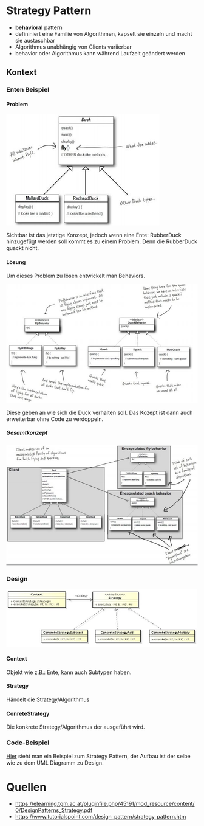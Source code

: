 # Strategy Pattern
* __behavioral__ pattern
* defininiert eine Familie von Algorithmen, kapselt sie einzeln und macht sie austaschbar
* Algorithmus unabhängig von Clients variierbar
* behavior oder Algorithmus kann während Laufzeit geändert werden

## Kontext

### Enten Beispiel

#### Problem
![Enten Beispiel](../Bilder/Strategy_kontext_Beispiel1.JPG)

Sichtbar ist das jetztige Konzept, jedoch wenn eine Ente: RubberDuck hinzugefügt werden soll kommt es zu einem Problem. Denn die RubberDuck quackt nicht.

#### Lösung
Um dieses Problem zu lösen entwickelt man Behaviors.

![Enten Lösung](../Bilder/Strategy_kontext_Beispiel2.JPG)

Diese geben an wie sich die Duck verhalten soll. Das Kozept ist dann auch erweiterbar ohne Code zu verdoppeln.

##### Gesamtkonzept
![Ente Gesamt Lösung](../Bilder/Strategy_kontext_Beispiel3.JPG)

### Design

![Strategy Aufbau](../Bilder/Strategy_aufbau.JPG)

#### Context
Objekt wie z.B.: Ente, kann auch Subtypen haben.

#### Strategy
Händelt die Strategy/Algorithmus

#### ConreteStrategy
Die konkrete Strategy/Algorithmus der ausgeführt wird.

### Code-Beispiel
[Hier](https://github.com/amessner-tgm/design_patterns/tree/master/Strategy/Beispiel) sieht man ein Beispiel zum Strategy Pattern, der Aufbau ist der selbe wie zu dem UML Diagramm zu Design.

# Quellen
* https://elearning.tgm.ac.at/pluginfile.php/45191/mod_resource/content/0/DesignPatterns_Strategy.pdf
* https://www.tutorialspoint.com/design_pattern/strategy_pattern.htm
